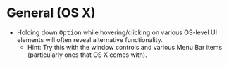 General (OS X)
==============
- Holding down <kbd>Option</kbd> while hovering/clicking on various OS-level UI elements will often reveal alternative functionality.
	- Hint: Try this with the window controls and various Menu Bar items (particularly ones that OS X comes with).
